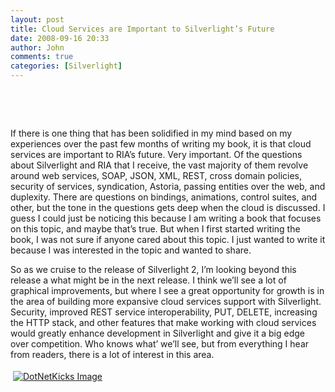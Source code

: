 ```yaml
---
layout: post
title: Cloud Services are Important to Silverlight’s Future
date: 2008-09-16 20:33
author: John
comments: true
categories: [Silverlight]
---
```

<p>&nbsp;</p>
<p>&nbsp;</p>
<p>If there is one thing that has been solidified in my mind based on my experiences over the past few months of writing my book, it is that cloud services are important to RIA&rsquo;s future. Very important. Of the questions about Silverlight and RIA that I receive, the vast majority of them revolve around web services, SOAP, JSON, XML, REST, cross domain policies, security of services, syndication, Astoria, passing entities over the web, and duplexity. There are questions on bindings, animations, control suites, and other, but the tone in the questions gets deep when the cloud is discussed. I guess I could just be noticing this because I am writing a book that focuses on this topic, and maybe that&rsquo;s true. But when I first started writing the book, I was not sure if anyone cared about this topic. I just wanted to write it because I was interested in the topic and wanted to share.</p>
<p>So as we cruise to the release of Silverlight 2, I&rsquo;m looking beyond this release a what might be in the next release. I think we&rsquo;ll see a lot of graphical improvements, but where I see a great opportunity for growth is in the area of building more expansive cloud services support with Silverlight. Security, improved REST service interoperability, PUT, DELETE, increasing the HTTP stack, and other features that make working with cloud services would greatly enhance development in Silverlight and give it a big edge over competition. Who knows what&rsquo; we&rsquo;ll see, but from everything I hear from readers, there is a lot of interest in this area.</p>
<div class="wlWriterHeaderFooter" style="padding-right: 4px; padding-left: 4px; padding-bottom: 4px; margin: 0px; padding-top: 4px; text-align: left"><a href="http://www.dotnetkicks.com/kick/?url=/all/cloud-services-are-important-to-silverlight-rsquo-s-future/"><img alt="DotNetKicks Image" border="0" src="http://www.dotnetkicks.com/Services/Images/KickItImageGenerator.ashx?url=/all/cloud-services-are-important-to-silverlight-rsquo-s-future/&amp;bgcolor=0080C0&amp;fgcolor=FFFFFF&amp;border=000000&amp;cbgcolor=D4E1ED&amp;cfgcolor=000000" /></a></div>
<div class="wlWriterHeaderFooter" style="padding-right: 4px; padding-left: 4px; padding-bottom: 4px; margin: 0px; padding-top: 4px; text-align: left"><script type="text/javascript">var dzone_url = '/all/cloud-services-are-important-to-silverlight-rsquo-s-future/'; var dzone_title = 'Cloud Services are Important to Silverlight’s Future'; var dzone_blurb = 'Cloud Services are Important to Silverlight’s Future'; var dzone_style = '2';</script><script language="javascript" src="http://widgets.dzone.com/widgets/zoneit.js"></script></div>

